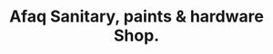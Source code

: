 ---
title: "Afaq Sanitary, paints & hardware Shop."
url: /karachi/afaq-sanitary-paints-and-hardware-shop/
shop: office supplies
---